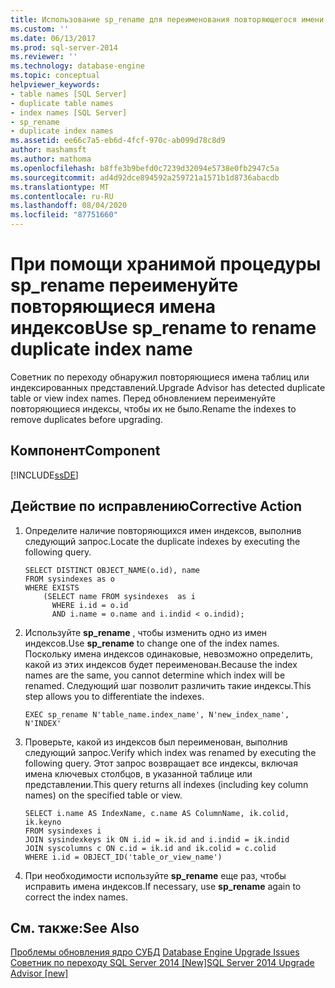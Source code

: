 ```yaml
---
title: Использование sp_rename для переименования повторяющегося имени индекса | Документация Майкрософт
ms.custom: ''
ms.date: 06/13/2017
ms.prod: sql-server-2014
ms.reviewer: ''
ms.technology: database-engine
ms.topic: conceptual
helpviewer_keywords:
- table names [SQL Server]
- duplicate table names
- index names [SQL Server]
- sp_rename
- duplicate index names
ms.assetid: ee66c7a5-eb6d-4fcf-970c-ab099d78c8d9
author: mashamsft
ms.author: mathoma
ms.openlocfilehash: b8ffe3b9befd0c7239d32094e5738e0fb2947c5a
ms.sourcegitcommit: ad4d92dce894592a259721a1571b1d8736abacdb
ms.translationtype: MT
ms.contentlocale: ru-RU
ms.lasthandoff: 08/04/2020
ms.locfileid: "87751660"
---
```

# <a name="use-sp_rename-to-rename-duplicate-index-name"></a><span data-ttu-id="f3b24-102">При помощи хранимой процедуры sp_rename переименуйте повторяющиеся имена индексов</span><span class="sxs-lookup"><span data-stu-id="f3b24-102">Use sp_rename to rename duplicate index name</span></span>
  <span data-ttu-id="f3b24-103">Советник по переходу обнаружил повторяющиеся имена таблиц или индексированных представлений.</span><span class="sxs-lookup"><span data-stu-id="f3b24-103">Upgrade Advisor has detected duplicate table or view index names.</span></span> <span data-ttu-id="f3b24-104">Перед обновлением переименуйте повторяющиеся индексы, чтобы их не было.</span><span class="sxs-lookup"><span data-stu-id="f3b24-104">Rename the indexes to remove duplicates before upgrading.</span></span>  
  
## <a name="component"></a><span data-ttu-id="f3b24-105">Компонент</span><span class="sxs-lookup"><span data-stu-id="f3b24-105">Component</span></span>  
 [!INCLUDE[ssDE](../../includes/ssde-md.md)]  
  
## <a name="corrective-action"></a><span data-ttu-id="f3b24-106">Действие по исправлению</span><span class="sxs-lookup"><span data-stu-id="f3b24-106">Corrective Action</span></span>  
  
1.  <span data-ttu-id="f3b24-107">Определите наличие повторяющихся имен индексов, выполнив следующий запрос.</span><span class="sxs-lookup"><span data-stu-id="f3b24-107">Locate the duplicate indexes by executing the following query.</span></span>  
  
    ```  
    SELECT DISTINCT OBJECT_NAME(o.id), name  
    FROM sysindexes as o  
    WHERE EXISTS   
        (SELECT name FROM sysindexes  as i  
          WHERE i.id = o.id  
          AND i.name = o.name and i.indid < o.indid);  
    ```  
  
2.  <span data-ttu-id="f3b24-108">Используйте **sp_rename** , чтобы изменить одно из имен индексов.</span><span class="sxs-lookup"><span data-stu-id="f3b24-108">Use **sp_rename** to change one of the index names.</span></span> <span data-ttu-id="f3b24-109">Поскольку имена индексов одинаковые, невозможно определить, какой из этих индексов будет переименован.</span><span class="sxs-lookup"><span data-stu-id="f3b24-109">Because the index names are the same, you cannot determine which index will be renamed.</span></span> <span data-ttu-id="f3b24-110">Следующий шаг позволит различить такие индексы.</span><span class="sxs-lookup"><span data-stu-id="f3b24-110">This step allows you to differentiate the indexes.</span></span>  
  
    ```  
    EXEC sp_rename N'table_name.index_name', N'new_index_name', N'INDEX'  
    ```  
  
3.  <span data-ttu-id="f3b24-111">Проверьте, какой из индексов был переименован, выполнив следующий запрос.</span><span class="sxs-lookup"><span data-stu-id="f3b24-111">Verify which index was renamed by executing the following query.</span></span> <span data-ttu-id="f3b24-112">Этот запрос возвращает все индексы, включая имена ключевых столбцов, в указанной таблице или представлении.</span><span class="sxs-lookup"><span data-stu-id="f3b24-112">This query returns all indexes (including key column names) on the specified table or view.</span></span>  
  
    ```  
    SELECT i.name AS IndexName, c.name AS ColumnName, ik.colid, ik.keyno  
    FROM sysindexes i  
    JOIN sysindexkeys ik ON i.id = ik.id and i.indid = ik.indid   
    JOIN syscolumns c ON c.id = ik.id and ik.colid = c.colid  
    WHERE i.id = OBJECT_ID('table_or_view_name')  
    ```  
  
4.  <span data-ttu-id="f3b24-113">При необходимости используйте **sp_rename** еще раз, чтобы исправить имена индексов.</span><span class="sxs-lookup"><span data-stu-id="f3b24-113">If necessary, use **sp_rename** again to correct the index names.</span></span>  
  
## <a name="see-also"></a><span data-ttu-id="f3b24-114">См. также:</span><span class="sxs-lookup"><span data-stu-id="f3b24-114">See Also</span></span>  
 <span data-ttu-id="f3b24-115">[Проблемы обновления ядро СУБД](../../../2014/sql-server/install/database-engine-upgrade-issues.md) </span><span class="sxs-lookup"><span data-stu-id="f3b24-115">[Database Engine Upgrade Issues](../../../2014/sql-server/install/database-engine-upgrade-issues.md) </span></span>  
 [<span data-ttu-id="f3b24-116">Советник по переходу SQL Server 2014 &#91;New&#93;</span><span class="sxs-lookup"><span data-stu-id="f3b24-116">SQL Server 2014 Upgrade Advisor &#91;new&#93;</span></span>](sql-server-2014-upgrade-advisor.md)  
  
  
